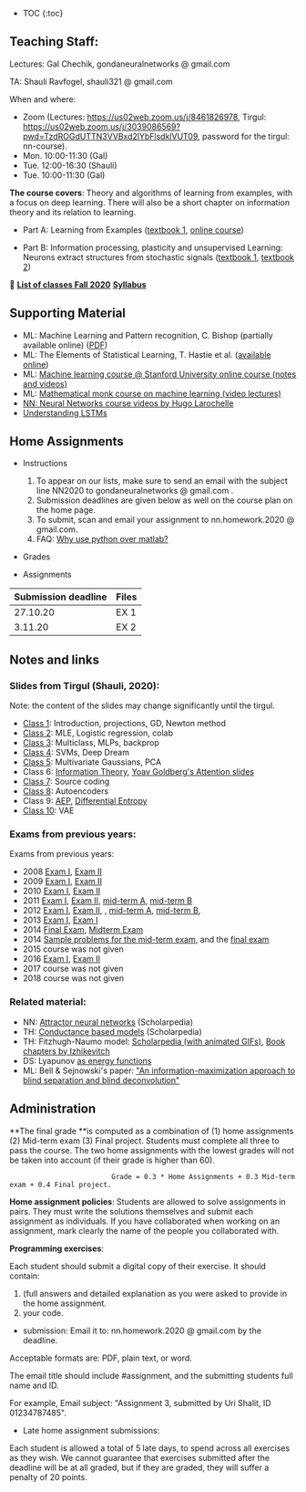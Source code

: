 * TOC
{:toc}

## Teaching Staff:

Lectures: Gal Chechik, gondaneuralnetworks @ gmail.com

TA: Shauli Ravfogel, shauli321 @ gmail.com

When and where: 
- Zoom (Lectures: https://us02web.zoom.us/j/8461826978, Tirgul: https://us02web.zoom.us/j/3039086569?pwd=TzdROGdUTTN3VVBxd2lYbFlsdklVUT09, password for the tirgul: nn-course).
- Mon. 10:00-11:30 (Gal) 
- Tue. 12:00-16:30 (Shauli)   
- Tue. 10:00-11:30 (Gal)   

**The course covers**: 
Theory and algorithms of learning from examples, with a focus on deep learning. 
There will also be a short chapter on information theory and its relation to learning.

- Part A: Learning from Examples ([textbook 1](https://www.amazon.com/Pattern-Recognition-Learning-Information-Statistics/dp/0387310738), [online course](https://www.youtube.com/playlist?list=PLD0F06AA0D2E8FFBA))

- Part B: Information processing, plasticity and unsupervised Learning:
Neurons extract structures from stochastic signals ([textbook 1](http://www.cs.toronto.edu/~mackay/itprnn/p0.html#book.html), [textbook 2](http://books.google.de/books?id=hrZYAAAACAAJ&dq=theoretical+neuroscience))

&#x1F535; **[List of classes Fall 2020](https://chechiklab.biu.ac.il/~gal/courses/27504/)**
**[Syllabus](https://docs.google.com/document/d/1s0OMt3HTVaBiu5GlFWwX9xOKAdFulr-nuqgzGCpQ-WQ/edit?usp=sharing)**

## Supporting Material

- ML: Machine Learning and Pattern recognition, C. Bishop (partially available online)  ([PDF](http://users.isr.ist.utl.pt/~wurmd/Livros/school/Bishop%20-%20Pattern%20Recognition%20And%20Machine%20Learning%20-%20Springer%20%202006.pdf))
- ML: The Elements of Statistical Learning, T. Hastie et al. ([available online](https://web.stanford.edu/~hastie/ElemStatLearn//download.html))
- ML: [Machine learning course @ Stanford University online course (notes and videos)](https://see.stanford.edu/Course/CS229)
- ML: [Mathematical monk course on machine learning (video lectures)](https://www.youtube.com/playlist?list=PLD0F06AA0D2E8FFBA)
- [NN: Neural Networks course videos by Hugo Larochelle](https://www.youtube.com/playlist?list=PL6Xpj9I5qXYEcOhn7TqghAJ6NAPrNmUBH)
- [Understanding LSTMs](http://colah.github.io/posts/2015-08-Understanding-LSTMs/)

## Home Assignments 

- Instructions

    1. To appear on our lists, make sure to send an email with the subject line  NN2020 to gondaneuralnetworks @ gmail.com . 
    2. Submission deadlines are given below as well on the course plan on the home page. 
    3. To submit, scan and email your assignment to nn.homework.2020 @ gmail.com. 
    4. FAQ: [Why use python over matlab?](https://www.google.com/url?q=https%3A%2F%2Finsights.stackoverflow.com%2Ftrends%3Ftags%3Dpython%252Cmatlab&sa=D&sntz=1&usg=AFQjCNFnW1cNIYgh1evWBq3Pg3IukNgG7w)

- Grades

- Assignments

| Submission deadline  | Files |
| ------------- | ------------- |
| 27.10.20  | EX 1 |
| 3.11.20  |EX 2 |


## Notes and links

### Slides from Tirgul (Shauli, 2020):
Note: the content of the slides may change significantly until the tirgul.

- [Class 1](https://docs.google.com/presentation/d/1wRg0xAyZ2ASUtwKPpzP5Kazyb_y_1Id6c90conArPAA/edit?usp=sharing): Introduction, projections, GD, Newton method
- [Class 2](https://docs.google.com/presentation/d/1QrbO8eYUXvAK5sT0xBsmN3SIYHX_O0Y9iX1lGdOWeOk/edit?usp=sharing): MLE, Logistic regression, colab
- [Class 3](https://docs.google.com/presentation/d/1UBFjQ-CRioD4RjI_d81ahWgFdSyxuR6r437nH5c21Uc/edit?usp=sharing): Multiclass, MLPs, backprop
- [Class 4](https://docs.google.com/presentation/d/1fg7OyTcDFR0M2ha4QKTL2qfBtkf_27MCAWD-y1HZhr8/edit?usp=sharing): SVMs, Deep Dream
- [Class 5](https://docs.google.com/presentation/d/12R-nIc4jGd0PJaORHD8SkUjBj2yeBnwT52afELfTQaI/edit?usp=sharing): Multivariate Gaussians, PCA
- Class 6: [Information Theory](https://docs.google.com/presentation/d/1HdDItP2EbgmHUA939Z-wyS45ScNN89NB9J5G5WI0QkE/edit?usp=sharing), [Yoav Goldberg's Attention slides](http://www.google.com/url?q=http%3A%2F%2Fu.cs.biu.ac.il%2F~89-687%2Flec11.pdf&sa=D&sntz=1&usg=AFQjCNEVrtTDxxebNTqGW8QtmUFfQol78g)
- [Class 7](https://docs.google.com/presentation/d/1buQ_iqUogPq_YQJAS6pQNvHdQAAqWekcjzOJBEtl1Bs/edit?usp=sharing): Source coding
- [Class 8](https://docs.google.com/presentation/d/1nH1WiHHv3AcagOF4l2F85bKRchRgKGJd_I6TZrmbigw/edit?usp=sharing): Autoencoders
- Class 9: [AEP](https://docs.google.com/viewer?a=v&pid=sites&srcid=ZGVmYXVsdGRvbWFpbnxnb25kYW5ldXJhbG5ldHdvcmtzfGd4OjQ1NWNiMzRmYWQ2YjdkMmY), [Differential Entropy](https://docs.google.com/viewer?a=v&pid=sites&srcid=ZGVmYXVsdGRvbWFpbnxnb25kYW5ldXJhbG5ldHdvcmtzfGd4OjE2NmNhZjEzZGYwZjdlZA)
- [Class 10](https://docs.google.com/presentation/d/1PalysOogCCyk7V2RheMtT0PA0_mZFa5EE1fSSVPN3W0/edit?usp=sharing): VAE       

    
### Exams from previous years: 


Exams from previous years: 

- 2008 [Exam I](https://sites.google.com/site/gondaneuralnetworks/Neural-networks-fall-2008-final-exam-I.pdf?attredirects=0), [Exam II](https://sites.google.com/site/gondaneuralnetworks/Neural-networks-fall-2008-final-exam-II.pdf?attredirects=0)
- 2009 [Exam I](https://sites.google.com/site/gondaneuralnetworks/Neural-networks-fall-2009-final-exam-I.pdf?attredirects=0), [Exam II](https://sites.google.com/site/gondaneuralnetworks/Neural-networks-fall-2009-final-exam-II.pdf?attredirects=0)
- 2010 [Exam I](https://sites.google.com/site/gondaneuralnetworks/Fall2010_MOED-A.pdf?attredirects=0), [Exam II](https://sites.google.com/site/gondaneuralnetworks/Fall2010_MOED-B.pdf?attredirects=0) 
- 2011 [Exam I](https://docs.google.com/viewer?a=v&pid=sites&srcid=ZGVmYXVsdGRvbWFpbnxnb25kYW5ldXJhbG5ldHdvcmtzfGd4OjUzOTE2ZDI4MTE4YjFjMDY), [Exam II](https://docs.google.com/viewer?a=v&pid=sites&srcid=ZGVmYXVsdGRvbWFpbnxnb25kYW5ldXJhbG5ldHdvcmtzfGd4Ojc5NjY1NGQ3NThkNGY2ODE), [mid-term A](https://sites.google.com/site/gondaneuralnetworks/NN-2011-midterm-exam-moed-A.pdf?attredirects=0), [mid-term B](https://sites.google.com/site/gondaneuralnetworks/NN-2011-midterm-exam-moed-B.pdf?attredirects=0)
- 2012 [Exam I](https://sites.google.com/site/gondaneuralnetworks/NN-2012-final-exam-moed-A-final.pdf?attredirects=0), [Exam II](https://sites.google.com/site/gondaneuralnetworks/NN-2012-final-exam-moed-B.pdf?attredirects=0), , [mid-term A](https://sites.google.com/site/gondaneuralnetworks/NN-2012-midterm-exam-moed-A.pdf?attredirects=0), [mid-term B](https://sites.google.com/site/gondaneuralnetworks/NN-2012-midterm-exam-moed-B.pdf?attredirects=0),
- 2013 [Exam I](https://sites.google.com/site/gondaneuralnetworks/NN-2013-mid-term-exam-moed-B.pdf), [Exam I](https://sites.google.com/site/gondaneuralnetworks/NN-2013-final-exam-moed-B.pdf?attredirects=0)
- 2014 [Final Exam](https://sites.google.com/site/gondaneuralnetworks/NN-2014-final-exam-moed-A.pdf?attredirects=0), [Midterm Exam](https://sites.google.com/site/gondaneuralnetworks/NN-2014-midterm-exam-moed-A.pdf?attredirects=0)
- 2014 [Sample problems for the mid-term exam](https://sites.google.com/site/gondaneuralnetworks/home/rehearsal), and the [final exam](https://sites.google.com/site/gondaneuralnetworks/Fall2012_rehearse_problemset.pdf?attredirects=0)
- 2015 course was not given
- 2016 [Exam I](https://docs.google.com/viewer?a=v&pid=sites&srcid=ZGVmYXVsdGRvbWFpbnxnb25kYW5ldXJhbG5ldHdvcmtzfGd4OjNkOWU0ZjI0Y2FjYmU4NTU),  [Exam II](https://docs.google.com/viewer?a=v&pid=sites&srcid=ZGVmYXVsdGRvbWFpbnxnb25kYW5ldXJhbG5ldHdvcmtzfGd4OjFmNDcxZWY2OTg5YThjMGE)
- 2017 course was not given
- 2018 course was not given

### Related material:

- NN: [Attractor neural networks](http://www.scholarpedia.org/article/Attractor_network) (Scholarpedia)
- TH: [Conductance based models](http://www.scholarpedia.org/article/Conductance-based_models) (Scholarpedia)
- TH: Fitzhugh-Naumo model: [Scholarpedia (with animated GIFs)](http://www.scholarpedia.org/article/FitzHugh-Nagumo_model), [Book chapters by Izhikevitch](http://www.izhikevich.org/publications/dsn.pdf)
- DS: Lyapunov [as energy functions](http://hebb.mit.edu/courses/9.641/2006/readings/Slotine91.pdf)
- ML: Bell & Sejnowski's paper: ["An information-maximization approach to blind separation and blind deconvolution"](http://web.mit.edu/6.962/www/www_spring_2001/shaas/bell.blind.pdf)



## Administration 

**The final grade **is computed as a combination of (1) home assignments (2) Mid-term exam (3) Final project. Students must complete all three to pass the course. The two home assignments with the lowest grades will not be taken into account (if their grade is higher than 60).

                             Grade = 0.3 * Home Assignments + 0.3 Mid-term exam + 0.4 Final project.

**Home assignment policies**: Students are allowed to solve assignments in pairs. They must write the solutions themselves and submit each assignment as individuals. If you have collaborated when working on an assignment, mark clearly the name of the people you collaborated with. 

**Programming exercises**: 

Each student should submit a digital copy of their exercise.
It should contain: 

1. (full answers and detailed explanation as you were asked to provide in the home assignment.
2. your code.

- submission: 
Email it to:  nn.homework.2020 @ gmail.com  by the deadline.

Acceptable formats are: PDF, plain text, or  word.

The email title should include #assignment, and the submitting students full name and ID.

For example,  Email subject: "Assignment 3, submitted by Uri Shalit, ID 01234787485".

- Late home assignment submissions: 

Each student is allowed a total of 5 late days, to spend across all exercises as they wish. We cannot guarantee that exercises submitted after the deadline will be at all graded, but if they are graded, they will suffer a penalty of 20 points. 
